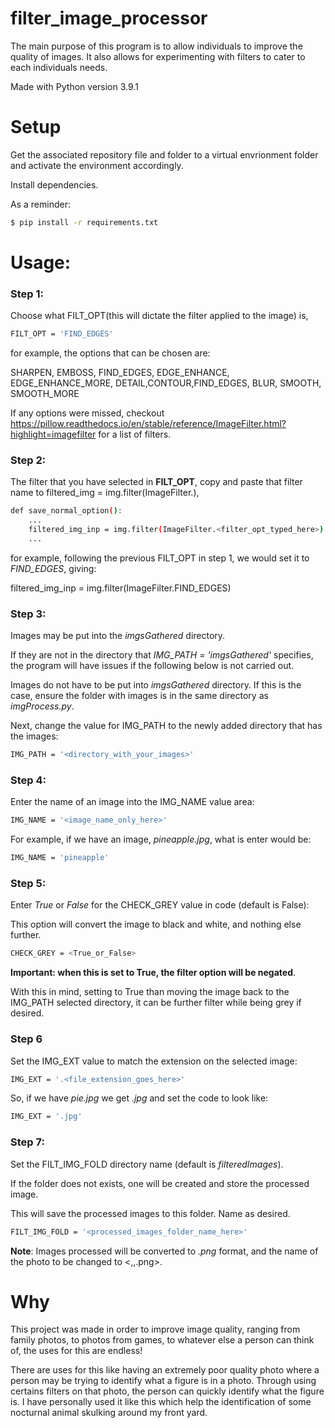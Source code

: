 # filter_image_processor

The main purpose of this program is to allow individuals to improve the quality of images. It also allows for experimenting with filters to cater to each individuals needs.

Made with Python version 3.9.1

# Setup
Get the associated repository file and folder to a virtual envrionment folder and activate the environment accordingly.

Install dependencies.

As a reminder:
```sh
$ pip install -r requirements.txt
```

# Usage:

### Step 1:

Choose what FILT_OPT(this will dictate the filter applied to the image) is,

```sh
FILT_OPT = 'FIND_EDGES'
```

for example, the options that can be chosen are:

SHARPEN, EMBOSS, FIND_EDGES, EDGE_ENHANCE, EDGE_ENHANCE_MORE, DETAIL,CONTOUR,FIND_EDGES, BLUR, SMOOTH, SMOOTH_MORE

If any options were missed, checkout
https://pillow.readthedocs.io/en/stable/reference/ImageFilter.html?highlight=imagefilter
for a list of filters.

### Step 2:

The filter that you have selected in **FILT_OPT**, copy and paste that filter name to
filtered_img = img.filter(ImageFilter.<FilterNameGoesHere>), 

```sh
def save_normal_option():
    ...
    filtered_img_inp = img.filter(ImageFilter.<filter_opt_typed_here>)
    ...
```

for example, following the previous FILT_OPT in step 1, we would set it to *FIND_EDGES*, giving:

filtered_img_inp = img.filter(ImageFilter.FIND_EDGES)
    
### Step 3:

Images may be put into the *imgsGathered* directory. 

If they are not in the directory that *IMG_PATH = 'imgsGathered'* specifies, the program will have issues if the following below is not carried out.

Images do not have to be put into *imgsGathered* directory.
If this is the case, ensure the folder with images is in the same directory as *imgProcess.py*.

Next, change the value for IMG_PATH to the newly added directory that has the images:

```sh
IMG_PATH = '<directory_with_your_images>'
```

### Step 4:

Enter the name of an image into the IMG_NAME value area:

```sh
IMG_NAME = '<image_name_only_here>'
```

For example, if we have an image, *pineapple.jpg*, what is enter would be:

```sh
IMG_NAME = 'pineapple'
```

### Step 5:

Enter *True* or *False* for the CHECK_GREY value in code (default is False):

This option will convert the image to black and white, and nothing else further.

```sh
CHECK_GREY = <True_or_False>
```

**Important: when this is set to True, the filter option will be negated**.

With this in mind, setting to True than moving the image back to the IMG_PATH selected directory, it can be further filter while being grey if desired.

### Step 6

Set the IMG_EXT value to match the extension on the selected image:

```sh
IMG_EXT = '.<file_extension_goes_here>'
```

So, if we have *pie.jpg* we get *.jpg* and set the code to look like:

```sh
IMG_EXT = '.jpg'
```

### Step 7:

Set the FILT_IMG_FOLD directory name (default is *filteredImages*).

If the folder does not exists, one will be created and store the processed image.

This will save the processed images to this folder. Name as desired.

```sh
FILT_IMG_FOLD = '<processed_images_folder_name_here>'
```

**Note**: Images processed will be converted to *.png* format, and the name of the photo to be changed to <<originalName>,<filterOptName>,.png>.

# Why

This project was made in order to improve image quality, ranging from family photos, to photos from games, to whatever else a person can think of, the uses for this are endless!

There are uses for this like having an extremely poor quality photo where a person may be trying to identify what a figure is in a photo. Through using certains filters on that photo, the person can quickly identify what the figure is. I have personally used it like this which help the identification of some nocturnal animal skulking around my front yard.
